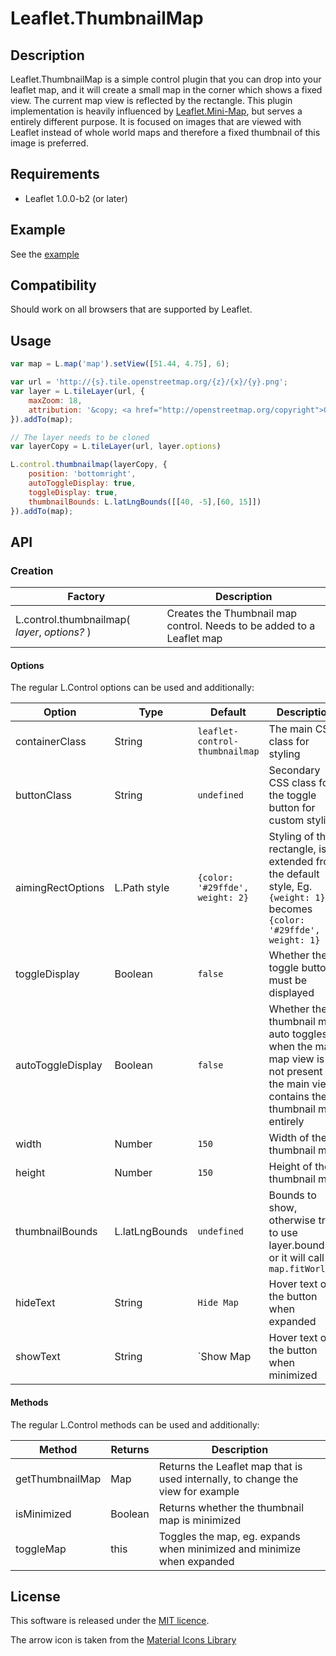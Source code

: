 Leaflet.ThumbnailMap
==========
## Description
Leaflet.ThumbnailMap is a simple control plugin that you can drop into your leaflet map, and it will create a small map in the corner which shows a fixed view. The current map view is reflected by the rectangle. This plugin implementation is heavily influenced by [Leaflet.Mini-Map](https://github.com/Norkart/Leaflet-MiniMap), but serves a entirely different purpose. It is focused on images that are viewed with Leaflet instead of whole world maps and therefore a fixed thumbnail of this image is preferred.

## Requirements
- Leaflet 1.0.0-b2 (or later)

## Example
See the [example](http://cmulders.github.io/Leaflet.ThumbnailMap/examples/example.html)

## Compatibility
Should work on all browsers that are supported by Leaflet.

## Usage
```js
var map = L.map('map').setView([51.44, 4.75], 6);

var url = 'http://{s}.tile.openstreetmap.org/{z}/{x}/{y}.png';
var layer = L.tileLayer(url, {
    maxZoom: 18,
    attribution: '&copy; <a href="http://openstreetmap.org/copyright">OpenStreetMap</a> contributors'
}).addTo(map);

// The layer needs to be cloned
var layerCopy = L.tileLayer(url, layer.options)

L.control.thumbnailmap(layerCopy, {
    position: 'bottomright',
    autoToggleDisplay: true,
    toggleDisplay: true,
    thumbnailBounds: L.latLngBounds([[40, -5],[60, 15]])
}).addTo(map);
```

## API
### Creation
Factory                                               | Description
----------------------------------------------------- | --- 
L.control.thumbnailmap(<ILayer> *layer*, *options?* ) | Creates the Thumbnail map control. Needs to be added to a Leaflet map

#### Options
The regular L.Control options can be used and additionally:

Option              | Type           | Default                         | Description
------------------- | -------------- | ------------------------------- | ---
containerClass      | String         | `leaflet-control-thumbnailmap`  | The main CSS class for styling
buttonClass         | String         | `undefined`                     | Secondary CSS class for the toggle button for custom styling
aimingRectOptions   | L.Path style   | `{color: '#29ffde', weight: 2}` | Styling of the rectangle, is extended from the default style, Eg. `{weight: 1}` becomes `{color: '#29ffde', weight: 1}`
toggleDisplay       | Boolean        | `false`                         | Whether the toggle button must be displayed
autoToggleDisplay   | Boolean        | `false`                         | Whether the thumbnail map auto toggles when the main map view is not present or the main view contains the thumbnail map entirely
width               | Number         | `150`                           | Width of the thumbnail map
height              | Number         | `150`                           | Height of the thumbnail map
thumbnailBounds     | L.latLngBounds | `undefined`                     | Bounds to show, otherwise tries to use layer.bounds or it will call `map.fitWorld()`
hideText            | String         | `Hide Map`                      | Hover text of the button when expanded
showText            | String         | `Show Map                       | Hover text of the button when minimized


#### Methods
The regular L.Control methods can be used and additionally:

Method          | Returns     | Description
--------------- | ----------- | ---
getThumbnailMap | Map         | Returns the Leaflet map that is used internally, to change the view for example
isMinimized     | Boolean     | Returns whether the thumbnail map is minimized
toggleMap       | this        | Toggles the map, eg. expands when minimized and minimize when expanded

## License
This software is released under the [MIT licence](http://www.opensource.org/licenses/mit-license.php).

The arrow icon is taken from the [Material Icons Library](https://github.com/google/material-design-icons)
